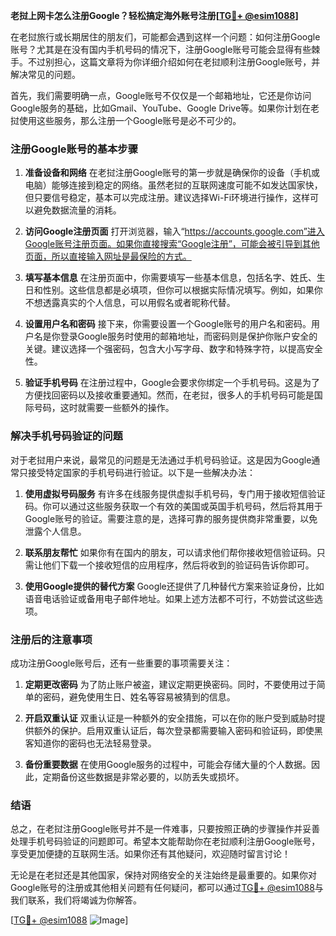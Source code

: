 **老挝上网卡怎么注册Google？轻松搞定海外账号注册[[TG💪+ @esim1088](https://t.me/s/esim1088)]**

在老挝旅行或长期居住的朋友们，可能都会遇到这样一个问题：如何注册Google账号？尤其是在没有国内手机号码的情况下，注册Google账号可能会显得有些棘手。不过别担心，这篇文章将为你详细介绍如何在老挝顺利注册Google账号，并解决常见的问题。

首先，我们需要明确一点，Google账号不仅仅是一个邮箱地址，它还是你访问Google服务的基础，比如Gmail、YouTube、Google Drive等。如果你计划在老挝使用这些服务，那么注册一个Google账号是必不可少的。

### 注册Google账号的基本步骤

1. **准备设备和网络**
   在老挝注册Google账号的第一步就是确保你的设备（手机或电脑）能够连接到稳定的网络。虽然老挝的互联网速度可能不如发达国家快，但只要信号稳定，基本可以完成注册。建议选择Wi-Fi环境进行操作，这样可以避免数据流量的消耗。

2. **访问Google注册页面**
   打开浏览器，输入“https://accounts.google.com”进入Google账号注册页面。如果你直接搜索“Google注册”，可能会被引导到其他页面，所以直接输入网址是最保险的方式。

3. **填写基本信息**
   在注册页面中，你需要填写一些基本信息，包括名字、姓氏、生日和性别。这些信息都是必填项，但你可以根据实际情况填写。例如，如果你不想透露真实的个人信息，可以用假名或者昵称代替。

4. **设置用户名和密码**
   接下来，你需要设置一个Google账号的用户名和密码。用户名是你登录Google服务时使用的邮箱地址，而密码则是保护你账户安全的关键。建议选择一个强密码，包含大小写字母、数字和特殊字符，以提高安全性。

5. **验证手机号码**
   在注册过程中，Google会要求你绑定一个手机号码。这是为了方便找回密码以及接收重要通知。然而，在老挝，很多人的手机号码可能是国际号码，这时就需要一些额外的操作。

### 解决手机号码验证的问题

对于老挝用户来说，最常见的问题是无法通过手机号码验证。这是因为Google通常只接受特定国家的手机号码进行验证。以下是一些解决办法：

1. **使用虚拟号码服务**
   有许多在线服务提供虚拟手机号码，专门用于接收短信验证码。你可以通过这些服务获取一个有效的美国或英国手机号码，然后将其用于Google账号的验证。需要注意的是，选择可靠的服务提供商非常重要，以免泄露个人信息。

2. **联系朋友帮忙**
   如果你有在国内的朋友，可以请求他们帮你接收短信验证码。只需让他们下载一个接收短信的应用程序，然后将收到的验证码告诉你即可。

3. **使用Google提供的替代方案**
   Google还提供了几种替代方案来验证身份，比如语音电话验证或备用电子邮件地址。如果上述方法都不可行，不妨尝试这些选项。

### 注册后的注意事项

成功注册Google账号后，还有一些重要的事项需要关注：

1. **定期更改密码**
   为了防止账户被盗，建议定期更换密码。同时，不要使用过于简单的密码，避免使用生日、姓名等容易被猜到的信息。

2. **开启双重认证**
   双重认证是一种额外的安全措施，可以在你的账户受到威胁时提供额外的保护。启用双重认证后，每次登录都需要输入密码和验证码，即使黑客知道你的密码也无法轻易登录。

3. **备份重要数据**
   在使用Google服务的过程中，可能会存储大量的个人数据。因此，定期备份这些数据是非常必要的，以防丢失或损坏。

### 结语

总之，在老挝注册Google账号并不是一件难事，只要按照正确的步骤操作并妥善处理手机号码验证的问题即可。希望本文能帮助你在老挝顺利注册Google账号，享受更加便捷的互联网生活。如果你还有其他疑问，欢迎随时留言讨论！

无论是在老挝还是其他国家，保持对网络安全的关注始终是最重要的。如果你对Google账号的注册或其他相关问题有任何疑问，都可以通过[TG💪+ @esim1088](https://t.me/s/esim1088)与我们联系，我们将竭诚为你解答。

[[TG💪+ @esim1088](https://t.me/s/esim1088) ![Image](https://i.postimg.cc/4NQfJmqS/Snipaste-2025-05-13-00-14-12.png)]